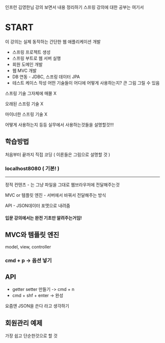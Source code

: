 인프런 김영한님 강의 보면서 내용 정리하기 스프링 강의에 대한 공부는 여기서 

# START

이 강의는 실제 동작하는 간단한 웹 애플리케이션 개발
- 스프링 프로젝트 생성
- 스프링 부트로 웹 서버 실행
- 회원 도메인 개발
- 웹 MVC 개발
- DB 연동 - JDBC, 스프링 데이터 JPA
- 테스트 케이스 작성
어떤 기술들이 어디에 어떻게 사용하는지? 큰 그림 그릴 수 있음

스프링 기술 그자체에 매몰 X

오래된 스프링 기술 X

마이너한 스프링 기술 X

어떻게 사용하는지 등등 실무에서 사용하는것들을 설명할것!!!

## 학습방법
처음부터 끝까지 직접 코딩 ( 이론들은 그림으로 설명할 것 )

### localhost8080 ( 기본! )

---------

정적 컨텐츠 - 는 그냥 파일을 그대로 웹브라우저에 전달해주는것

MVC or 템플릿 엔진 - 서버에서 바꿔서 전달해주는 방식

API - JSON데이터 포맷으로 내려줌

#### 입문 강의에서는 완전 기초만 알려주는거임!

## MVC와 템플릿 엔진
model, view, controller

### cmd + p -> 옵션 넣기

## API

- getter setter 만들기 -> cmd + n
- cmd + shf + enter -> 완성

요즘앤 JSON을 쓴다 라고 생각하기

## 회원관리 예제
가장 쉽고 단순한것으로 할 것


